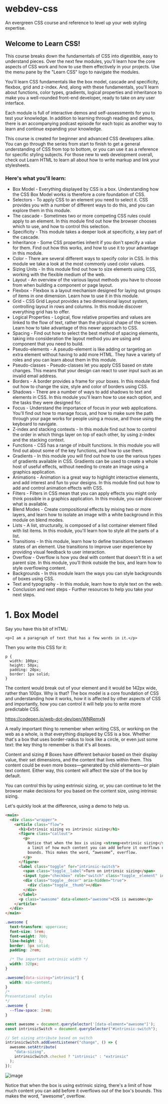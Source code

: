 # webdev-css
An evergreen CSS course and reference to level up your web styling expertise.
## Welcome to Learn CSS! #
This course breaks down the fundamentals of CSS into digestible, easy to understand pieces. Over the next few modules, you'll learn how the core aspects of CSS work and how to use them effectively in your projects. Use the menu pane by the "Learn CSS" logo to navigate the modules.

You'll learn CSS fundamentals like the box model, cascade and specificity, flexbox, grid and z-index. And, along with these fundamentals, you'll learn about functions, color types, gradients, logical properties and inheritance to make you a well-rounded front-end developer, ready to take on any user interface.

Each module is full of interactive demos and self-assessments for you to test your knowledge. In addition to learning through reading and demos, there is an accompanying podcast episode for each topic as another way to learn and continue expanding your knowledge.

This course is created for beginner and advanced CSS developers alike. You can go through the series from start to finish to get a general understanding of CSS from top to bottom, or you can use it as a reference for specific styling subjects. For those new to web development overall, check out Learn HTML to learn all about how to write markup and link your stylesheets.

### Here's what you'll learn:

  - Box Model - Everything displayed by CSS is a box. Understanding how the CSS Box Model works is therefore a core foundation of CSS.
  - Selectors - To apply CSS to an element you need to select it. CSS provides you with a number of different ways to do this, and you can explore them in this module.
  - The cascade - Sometimes two or more competing CSS rules could apply to an element. In this module find out how the browser chooses which to use, and how to control this selection.
  - Specificity - This module takes a deeper look at specificity, a key part of the cascade.
  - Inheritance - Some CSS properties inherit if you don't specify a value for them. Find out how this works, and how to use it to your advantage in this module.
  - Color - There are several different ways to specify color in CSS. In this module we take a look at the most commonly used color values.
  - Sizing Units - In this module find out how to size elements using CSS, working with the flexible medium of the web.
  - Layout - An overview of the various layout methods you have to choose from when building a component or page layout.
  - Flexbox - Flexbox is a layout mechanism designed for laying out groups of items in one dimension. Learn how to use it in this module.
  - Grid - CSS Grid Layout provides a two dimensional layout system, controlling layout in rows and columns. In this module discover everything grid has to offer.
  - Logical Properties - Logical, flow relative properties and values are linked to the flow of text, rather than the physical shape of the screen. Learn how to take advantage of this newer approach to CSS.
  - Spacing - Find out how to select the best method of spacing elements, taking into consideration the layout method you are using and component that you need to build.
  - Pseudo-elements - A pseudo-element is like adding or targeting an extra element without having to add more HTML. They have a variety of roles and you can learn about them in this module.
  - Pseudo-classes - Pseudo-classes let you apply CSS based on state changes. This means that your design can react to user input such as an invalid email address.
  - Borders - A border provides a frame for your boxes. In this module find out how to change the size, style and color of borders using CSS.
  - Shadows - There are a number of ways to add shadows to text and elements in CSS. In this module you'll learn how to use each option, and the tasks they were designed for.
  - Focus - Understand the importance of focus in your web applications. You'll find out how to manage focus, and how to make sure the path through your page works for people using a mouse, and those using the keyboard to navigate.
  - Z-index and stacking contexts - In this module find out how to control the order in which things layer on top of each other, by using z-index and the stacking context.
  - Functions - CSS has a range of inbuilt functions. In this module you will find out about some of the key functions, and how to use them.
  - Gradients - In this module you will find out how to use the various types of gradients available in CSS. Gradients can be used to create a whole host of useful effects, without needing to create an image using a graphics application.
  - Animations - Animation is a great way to highlight interactive elements, and add interest and fun to your designs. In this module find out how to add and control animation effects with CSS.
  - Filters - Filters in CSS mean that you can apply effects you might only think possible in a graphics application. In this module, you can discover what is available.
  - Blend Modes - Create compositional effects by mixing two or more layers, and learn how to isolate an image with a white background in this module on blend modes.
  - Lists - A list, structurally, is composed of a list container element filled with list items. In this module, you'll learn how to style all the parts of a list.
  - Transitions - In this module, learn how to define transitions between states of an element. Use transitions to improve user experience by providing visual feedback to user interaction.
  - Overflow - Overflow is how you deal with content that doesn’t fit in a set parent size. In this module, you’ll think outside the box, and learn how to style overflowing content.
  - Backgrounds - In this module learn the ways you can style backgrounds of boxes using CSS.
  - Text and typography - In this module, learn how to style text on the web.
  - Conclusion and next steps - Further resources to help you take your next steps.
 
# 1. Box Model
Say you have this bit of HTML:
```[html]
<p>I am a paragraph of text that has a few words in it.</p>
```
Then you write this CSS for it:

```[css]
p {
  width: 100px;
  height: 50px;
  padding: 20px;
  border: 1px solid;
}
```

The content would break out of your element and it would be 142px wide, rather than 100px. Why is that? The box model is a core foundation of CSS and understanding how it works, how it is affected by other aspects of CSS and importantly, how you can control it will help you to write more predictable CSS.

https://codepen.io/web-dot-dev/pen/WNRemxN

A really important thing to remember when writing CSS, or working on the web as a whole, is that everything displayed by CSS is a box. Whether that's a box that uses border-radius to look like a circle, or even just some text: the key thing to remember is that it's all boxes.

Content and sizing #
Boxes have different behavior based on their display value, their set dimensions, and the content that lives within them. This content could be even more boxes—generated by child elements—or plain text content. Either way, this content will affect the size of the box by default.

You can control this by using extrinsic sizing, or, you can continue to let the browser make decisions for you based on the content size, using intrinsic sizing.

Let's quickly look at the difference, using a demo to help us.

```html
<main>
  <div class="wrapper">
    <article class="flow">
      <h1>Extrinsic sizing vs intrinsic sizing</h1>
      <figure class="callout">
        <p>
          Notice that when the box is using <strong>extrinsic sizing</strong>, there’s
          a limit of how much content you can add before it overflows out of the box’s
          bounds. This makes the word, “awesome”, overflow.
        </p>
      </figure>
      <label class="toggle" for="intrinsic-switch">
        <span class="toggle__label">Turn on intrinsic sizing</span>
        <input type="checkbox" role="switch" class="toggle__element" id="intrinsic-switch" />
        <div class="toggle__decor" aria-hidden="true">
          <div class="toggle__thumb"></div>
        </div>
      </label>
      <p class="awesome" data-element="awesome">CSS is awesome</p>
    </article>
  </div>
</main>
```

```css
.awesome {
  text-transform: uppercase;
  font-size: 5rem;
  font-weight: 700;
  line-height: 1;
  border: 5px solid;
  padding: 2rem;

  /* The important extrinsic width */
  width: 320px;
}

.awesome[data-sizing="intrinsic"] {
  width: min-content;
}
/*
Presentational styles 
*/
.awesome {
  --flow-space: 2rem;
}
```

```javascript
const awesome = document.querySelector('[data-element="awesome"]');
const intrinsicSwitch = document.querySelector("#intrinsic-switch");

// Set sizing attribute based on switch
intrinsicSwitch.addEventListener("change", () => {
  awesome.setAttribute(
    "data-sizing",
    intrinsicSwitch.checked ? "intrinsic" : "extrinsic"
  );
});
```

![image](https://github.com/bbauska/webdev-css/assets/41387907/8349146d-bf04-40bd-b2c3-8f79bf531dc3)


Notice that when the box is using extrinsic sizing, there's a limit of how much content you can add before it overflows out of the box's bounds. This makes the word, "awesome", overflow.

